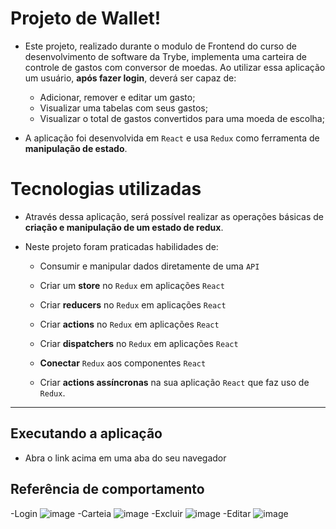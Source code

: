 
# Projeto de Wallet!

- Este projeto, realizado durante o modulo de Frontend do curso de desenvolvimento de software da Trybe, implementa uma carteira de controle de gastos com conversor de moedas. Ao utilizar essa aplicação um usuário, **após fazer login**, deverá ser capaz de:
  - Adicionar, remover e editar um gasto;
  - Visualizar uma tabelas com seus gastos;
  - Visualizar o total de gastos convertidos para uma moeda de escolha;

- A aplicação foi desenvolvida em `React` e usa `Redux` como ferramenta de **manipulação de estado**.

# Tecnologias utilizadas

- Através dessa aplicação, será possível realizar as operações básicas de **criação e manipulação de um estado de redux**.

- Neste projeto foram praticadas habilidades de:

  * Consumir e manipular dados diretamente de uma `API`

  * Criar um **store** no `Redux` em aplicações `React`

  * Criar **reducers** no `Redux` em aplicações `React`

  * Criar **actions** no `Redux` em aplicações `React`

  * Criar **dispatchers** no `Redux` em aplicações `React`

  * **Conectar** `Redux` aos componentes `React`

  * Criar **actions assíncronas** na sua aplicação `React` que faz uso de `Redux`.

---

## Executando a aplicação

- Abra o link acima em uma aba do seu navegador


## Referência de comportamento
-Login
  ![image](login.gif)
-Carteia
  ![image](carteira.gif)
-Excluir
  ![image](btnExcluir.gif)
-Editar
  ![image](btnEditar.gif)

